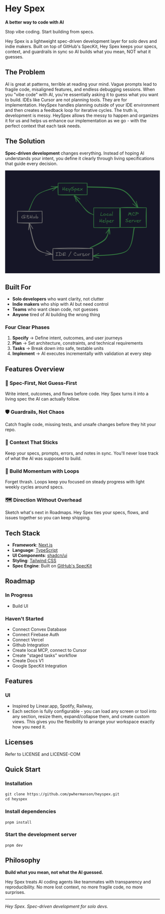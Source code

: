 # Hey Spex

**A better way to code with AI**

Stop vibe coding. Start building from specs.

Hey Spex is a lightweight spec-driven development layer for solo devs and indie makers. Built on top of GitHub's SpecKit, Hey Spex keeps your specs, context, and guardrails in sync so AI builds what you mean, NOT what it guesses.

## The Problem

AI is great at patterns, terrible at reading your mind. Vague prompts lead to fragile code, misaligned features, and endless debugging sessions. When you "vibe code" with AI, you're essentially asking it to guess what you want to build. IDEs like Cursor are not planning tools. They are for implementation. HeySpex handles planning outside of your IDE environment and then creates a feedback loop for iterative cycles. The truth is, development is messy. HeySpex allows the messy to happen and organizes it for us and helps us enhance our implementation as we go - with the perfect context that each task needs.

## The Solution

**Spec-driven development** changes everything. Instead of hoping AI understands your intent, you define it clearly through living specifications that guide every decision.

![HeySpex Flowchart](/media/heyspex-flowchart.png)

## Built For

- **Solo developers** who want clarity, not clutter
- **Indie makers** who ship with AI but need control
- **Teams** who want clean code, not guesses
- **Anyone** tired of AI building the wrong thing

### Four Clear Phases

1. **Specify** → Define intent, outcomes, and user journeys
2. **Plan** → Set architecture, constraints, and technical requirements
3. **Tasks** → Break down into safe, testable units
4. **Implement** → AI executes incrementally with validation at every step

## Features Overview

### 🎯 Spec-First, Not Guess-First

Write intent, outcomes, and flows before code. Hey Spex turns it into a living spec the AI can actually follow.

### 🛡️ Guardrails, Not Chaos

Catch fragile code, missing tests, and unsafe changes before they hit your repo.

### 🧠 Context That Sticks

Keep your specs, prompts, errors, and notes in sync. You'll never lose track of what the AI was supposed to build.

### 🔄 Build Momentum with Loops

Forget thrash. Loops keep you focused on steady progress with light weekly cycles around specs.

### 🗺️ Direction Without Overhead

Sketch what's next in Roadmaps. Hey Spex ties your specs, flows, and issues together so you can keep shipping.

## Tech Stack

- **Framework**: [Next.js](https://nextjs.org/)
- **Language**: [TypeScript](https://www.typescriptlang.org/)
- **UI Components**: [shadcn/ui](https://ui.shadcn.com/)
- **Styling**: [Tailwind CSS](https://tailwindcss.com/)
- **Spec Engine**: Built on [GitHub's SpecKit](https://github.com/github/speckit)

## Roadmap

### In Progress

- Build UI

### Haven't Started

- Connect Convex Database
- Connect Firebase Auth
- Connect Vercel
- Github Integration
- Create local MCP, connect to Cursor
- Create "staged tasks" workflow
- Create Docs V1
- Google SpecKit Integration

## Features

### UI

- Inspired by Linear.app, Spotify, Railway,
- Each section is fully configurable - you can load any screen or tool into any section, resize them, expand/collapse them, and create custom views. This gives you the flexibility to arrange your workspace exactly how you need it.

## Licenses

Refer to LICENSE and LICENSE-COM

## Quick Start

### Installation

```shell
git clone https://github.com/pwhermanson/heyspex.git
cd heyspex
```

### Install dependencies

```shell
pnpm install
```

### Start the development server

```shell
pnpm dev
```

## Philosophy

**Build what you mean, not what the AI guessed.**

Hey Spex treats AI coding agents like teammates with transparency and reproducibility. No more lost context, no more fragile code, no more surprises.

---

_Hey Spex. Spec-driven development for solo devs._
